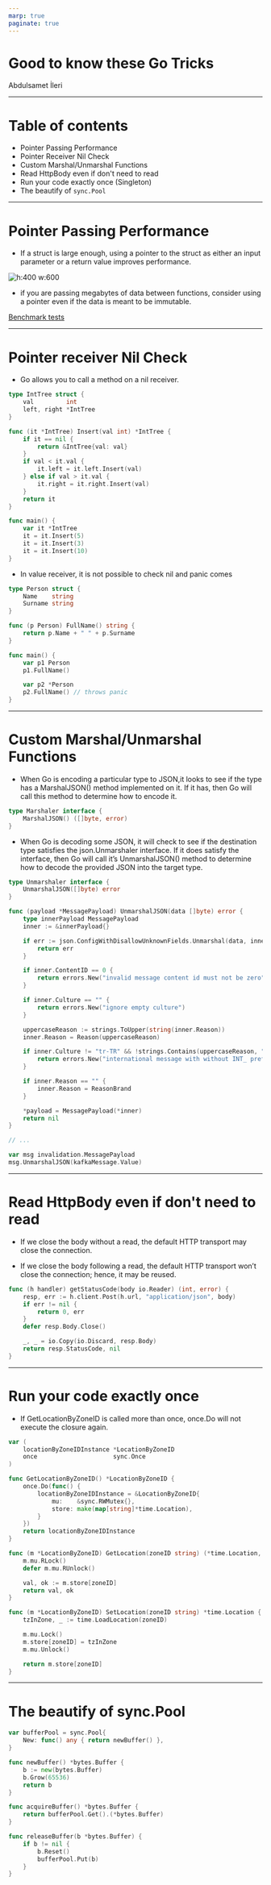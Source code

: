 ```yaml
---
marp: true
paginate: true
---
```


# Good to know these Go Tricks

Abdulsamet İleri 

---

# Table of contents
- Pointer Passing Performance
- Pointer Receiver Nil Check
- Custom Marshal/Unmarshal Functions
- Read HttpBody even if don't need to read
- Run your code exactly once (Singleton)
- The beautify of `sync.Pool` 

---

# Pointer Passing Performance

- If a struct is large enough, using a pointer to the struct as either an input parameter or a return value improves performance.

<!--
Herhangi bir data size'in pointerini geçmek sabit 1ns'dır. Çünkü tüm data sizelar için pointer'in size'ı aynıdır. 
Fakat eğer value geçersek, bu value boyutu ile zaman arasında doğru orantı olduğunu görürüz. Mesela 10mb için 0.7ms.
-->

![h:400 w:600](images/pointer-perf-benchmark.png)

- if you are passing megabytes of data between functions, consider using a pointer even if the data is meant to be immutable.
  
[Benchmark tests](https://github.com/learning-go-book-2e/ch06/blob/main/sample_code/pointer_perf/perf_test.go)

---

# Pointer receiver Nil Check

- Go allows you to call a method on a nil receiver.

```go
type IntTree struct {
    val         int
    left, right *IntTree
}

func (it *IntTree) Insert(val int) *IntTree {
    if it == nil {
        return &IntTree{val: val}
    }
    if val < it.val {
        it.left = it.left.Insert(val)
    } else if val > it.val {
        it.right = it.right.Insert(val)
    }
    return it
}

func main() {
    var it *IntTree
    it = it.Insert(5)
    it = it.Insert(3)
    it = it.Insert(10)
}
```

- In value receiver, it is not possible to check nil and panic comes

```go
type Person struct {
	Name    string
	Surname string
}

func (p Person) FullName() string {
	return p.Name + " " + p.Surname
}

func main() {
	var p1 Person
	p1.FullName()

	var p2 *Person
	p2.FullName() // throws panic
}
```

---

# Custom Marshal/Unmarshal Functions

- When Go is encoding a particular type to JSON,it looks to see if the type has a MarshalJSON() method implemented on it. If it has, then Go will call this method to determine how to encode it.

```go
type Marshaler interface { 
    MarshalJSON() ([]byte, error) 
}
```

- When Go is decoding some JSON, it will check to see if the destination type satisfies the json.Unmarshaler interface. If it does satisfy the interface, then Go will call it’s UnmarshalJSON() method to determine how to decode the provided JSON into the target type.

```go
type Unmarshaler interface { 
    UnmarshalJSON([]byte) error 
}
```

```go
func (payload *MessagePayload) UnmarshalJSON(data []byte) error {
	type innerPayload MessagePayload
	inner := &innerPayload{}

	if err := json.ConfigWithDisallowUnknownFields.Unmarshal(data, inner); err != nil {
		return err
	}

	if inner.ContentID == 0 {
		return errors.New("invalid message content id must not be zero")
	}

	if inner.Culture == "" {
		return errors.New("ignore empty culture")
	}

	uppercaseReason := strings.ToUpper(string(inner.Reason))
	inner.Reason = Reason(uppercaseReason)

	if inner.Culture != "tr-TR" && !strings.Contains(uppercaseReason, "INT_") {
		return errors.New("international message with without INT_ prefix reason")
	}

	if inner.Reason == "" {
		inner.Reason = ReasonBrand
	}

	*payload = MessagePayload(*inner)
	return nil
}

// ... 

var msg invalidation.MessagePayload
msg.UnmarshalJSON(kafkaMessage.Value)
```

---

# Read HttpBody even if don't need to read

- If we close the body without a read, the default HTTP transport may close the connection.

- If we close the body following a read, the default HTTP transport won’t close the connection; hence, it may be reused.

```go
func (h handler) getStatusCode(body io.Reader) (int, error) {
    resp, err := h.client.Post(h.url, "application/json", body)
    if err != nil {
        return 0, err
    }
    defer resp.Body.Close()

    _, _ = io.Copy(io.Discard, resp.Body)
    return resp.StatusCode, nil
}
```

---

# Run your code exactly once

- If GetLocationByZoneID is called more than once, once.Do will not execute the closure again.

```go
var (
	locationByZoneIDInstance *LocationByZoneID
	once                     sync.Once
)

func GetLocationByZoneID() *LocationByZoneID {
	once.Do(func() {
		locationByZoneIDInstance = &LocationByZoneID{
			mu:    &sync.RWMutex{},
			store: make(map[string]*time.Location),
		}
	})
	return locationByZoneIDInstance
}

func (m *LocationByZoneID) GetLocation(zoneID string) (*time.Location, bool) {
	m.mu.RLock()
	defer m.mu.RUnlock()

	val, ok := m.store[zoneID]
	return val, ok
}

func (m *LocationByZoneID) SetLocation(zoneID string) *time.Location {
	tzInZone, _ := time.LoadLocation(zoneID)

	m.mu.Lock()
	m.store[zoneID] = tzInZone
	m.mu.Unlock()

	return m.store[zoneID]
}
```

---

# The beautify of sync.Pool

```go
var bufferPool = sync.Pool{
	New: func() any { return newBuffer() },
}

func newBuffer() *bytes.Buffer {
	b := new(bytes.Buffer)
	b.Grow(65536)
	return b
}

func acquireBuffer() *bytes.Buffer {
	return bufferPool.Get().(*bytes.Buffer)
}

func releaseBuffer(b *bytes.Buffer) {
	if b != nil {
		b.Reset()
		bufferPool.Put(b)
	}
}
```